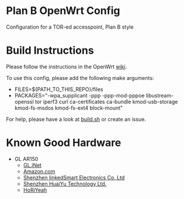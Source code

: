 # Plan B OpenWrt Config
Configuration for a TOR-ed accesspoint, Plan B style

# Build Instructions
Please follow the instructions in the OpenWrt [wiki](https://openwrt.org/docs/user-guide/additional-software/imagebuilder).

To use this config, please add the following make arguments:
 * FILES=${PATH_TO_THIS_REPO}/files
 * PACKAGES="-wpa_supplicant -ppp -ppp-mod-pppoe libustream-openssl tor iperf3 curl ca-certificates ca-bundle kmod-usb-storage kmod-fs-msdos kmod-fs-ext4 block-mount"
   
For help, please have a look at [build.sh](https://github.com/rettichschnidi/plan-b-imagebuilder) or create an issue.

# Known Good Hardware
* GL AR150
  * [GL.iNet](https://store.gl-inet.com/products/gl-ar150-mini-smart-router?variant=3092579975195)
  * [Amazon.com](https://www.amazon.com/GL-iNet-Pre-installed-Performance-Compatible-Programmable/dp/B01FJ4S9JK)
  * [Shenzhen linkedSmart Electronics Co.,Ltd](https://de.aliexpress.com/store/product/GL-iNet-GL-AR150-AR9331-Smart-WiFi-Wireless-Router150Mbps-Repeater-OPENWRT-Firmware-External-Internal-Antenna-Support/1946255_32673861702.html)
  * [Shenzhen HuaiYu Technology Ltd.](https://de.aliexpress.com/item/GL-iNet-AR-150-150Mbps-OPENWRT-Firmware-Mini-Routers-Wi-Fi-Router-WiFi-Repeater-Booster-Extender/32464052719.html)
  * [HoRiYeah](https://de.aliexpress.com/item/GL-iNet-GL-AR150-AR9331-150Mbps-WiFi-Wireless-Router-WiFi-Repeater-OPENWRT-Firmware-External-Internal-Antenna/32556315152.html)
